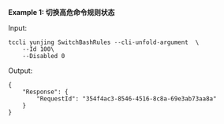 **Example 1: 切换高危命令规则状态**



Input: 

```
tccli yunjing SwitchBashRules --cli-unfold-argument  \
    --Id 100\
    --Disabled 0
```

Output: 
```
{
    "Response": {
        "RequestId": "354f4ac3-8546-4516-8c8a-69e3ab73aa8a"
    }
}
```


